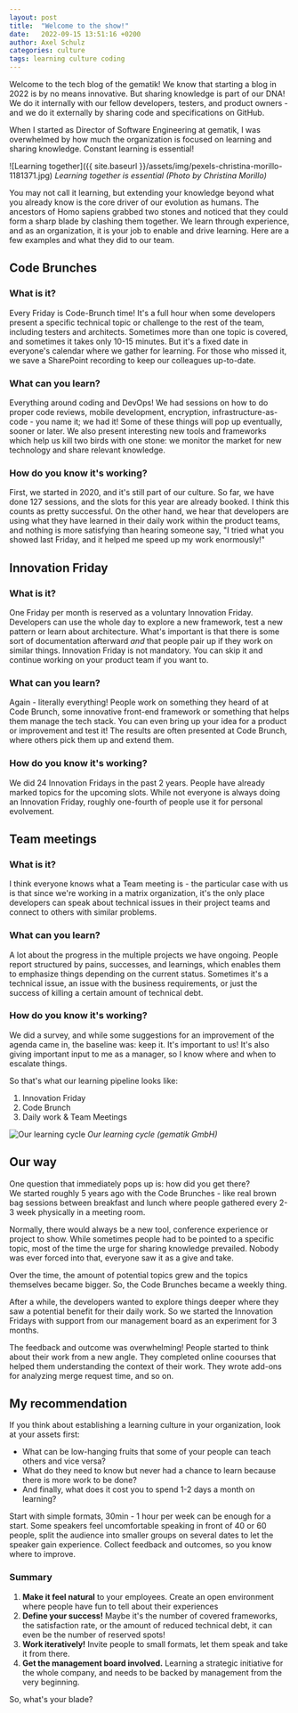 ```yaml
---
layout: post
title:  "Welcome to the show!"
date:   2022-09-15 13:51:16 +0200
author: Axel Schulz
categories: culture
tags: learning culture coding 
---
```

Welcome to the tech blog of the gematik! We know that starting a blog in 2022 is by no means innovative. But sharing knowledge is part of our DNA! We do it internally with our fellow developers, testers, and product owners - and we do it externally by sharing code and specifications on GitHub.

When I started as Director of Software Engineering at gematik, I was overwhelmed by how much the organization is focused on learning and sharing knowledge. 
Constant learning is essential! 

![Learning together]({{ site.baseurl }}/assets/img/pexels-christina-morillo-1181371.jpg)
*Learning together is essential (Photo by Christina Morillo)*

You may not call it learning, but extending your knowledge beyond what you already know is the core driver of our evolution as humans. The ancestors of Homo sapiens grabbed two stones and noticed that they could form a sharp blade by clashing them together. We learn through experience, and as an organization, it is your job to enable and drive learning. 
Here are a few examples and what they did to our team.

## Code Brunches
### What is it?
Every Friday is Code-Brunch time! It's a full hour when some developers present a specific technical topic or challenge to the rest of the team, including testers and architects. Sometimes more than one topic is covered, and sometimes it takes only 10-15 minutes. But it's a fixed date in everyone's calendar where we gather for learning. For those who missed it, we save a SharePoint recording to keep our colleagues up-to-date.

### What can you learn?
Everything around coding and DevOps! We had sessions on how to do proper code reviews, mobile development, encryption, infrastructure-as-code - you name it; we had it! Some of these things will pop up eventually, sooner or later. We also present interesting new tools and frameworks which help us kill two birds with one stone: we monitor the market for new technology and share relevant knowledge.

### How do you know it's working?
First, we started in 2020, and it's still part of our culture. So far, we have done 127 sessions, and the slots for this year are already booked. I think this counts as pretty successful. On the other hand, we hear that developers are using what they have learned in their daily work within the product teams, and nothing is more satisfying than hearing someone say, "I tried what you showed last Friday, and it helped me speed up my work enormously!"

## Innovation Friday
### What is it?
One Friday per month is reserved as a voluntary Innovation Friday. Developers can use the whole day to explore a new framework, test a new pattern or learn about architecture. What's important is that there is some sort of documentation afterward *and* that people pair up if they work on similar things. Innovation Friday is not mandatory. You can skip it and continue working on your product team if you want to.

### What can you learn?
Again - literally everything! People work on something they heard of at Code Brunch, some innovative front-end framework or something that helps them manage the tech stack. You can even bring up your idea for a product or improvement and test it! The results are often presented at Code Brunch, where others pick them up and extend them.

### How do you know it's working?
We did 24 Innovation Fridays in the past 2 years. People have already marked topics for the upcoming slots. While not everyone is always doing an Innovation Friday, roughly one-fourth of people use it for personal evolvement.

## Team meetings
### What is it?
I think everyone knows what a Team meeting is - the particular case with us is that since we're working in a matrix organization, it's the only place developers can speak about technical issues in their project teams and connect to others with similar problems.

### What can you learn?
A lot about the progress in the multiple projects we have ongoing. People report structured by pains, successes, and learnings, which enables them to emphasize things depending on the current status. Sometimes it's a technical issue, an issue with the business requirements, or just the success of killing a certain amount of technical debt.

### How do you know it's working?
We did a survey, and while some suggestions for an improvement of the agenda came in, the baseline was: keep it. It's important to us! It's also giving important input to me as a manager, so I know where and when to escalate things.


So that's what our learning pipeline looks like:
1. Innovation Friday
2. Code Brunch 
3. Daily work & Team Meetings

![Our learning cycle]({{site.baseurl}}/assets/img/learn_cycle.png)
*Our learning cycle (gematik GmbH)*

## Our way
One question that immediately pops up is: how did you get there? <br/>
We started roughly 5 years ago with the Code Brunches - like real brown bag sessions between breakfast and lunch where people gathered every 2-3 week physically in a meeting room. 

Normally, there would always be a new tool, conference experience or project to show. While sometimes people had to be pointed to a specific topic, most of the time the urge for sharing knowledge prevailed. Nobody was ever forced into that, everyone saw it as a give and take.

Over the time, the amount of potential topics grew and the topics themselves became bigger. So, the Code Brunches became a weekly thing.

After a while, the developers wanted to explore things deeper where they saw a potential benefit for their daily work. So we started the Innovation Fridays with support from our management board as an experiment for 3 months. 

The feedback and outcome was overwhelming! People started to think about their work from a new angle. They completed online coourses that helped them understanding the context of their work. They wrote add-ons for analyzing merge request time, and so on.  

## My recommendation
If you think about establishing a learning culture in your organization, look at your assets first: 
- What can be low-hanging fruits that some of your people can teach others and vice versa? 
- What do they need to know but never had a chance to learn because there is more work to be done? 
- And finally, what does it cost you to spend 1-2 days a month on learning?

Start with simple formats, 30min - 1 hour per week can be enough for a start. Some speakers feel uncomfortable speaking in front of 40 or 60 people, split the audience into smaller groups on several dates to let the speaker gain experience. 
Collect feedback and outcomes, so you know where to improve.

### Summary
1. **Make it feel natural** to your employees. Create an open environment where people have fun to tell about their experiences
2. **Define your success!** Maybe it's the number of covered frameworks, the satisfaction rate, or the amount of reduced technical debt, it can even be the number of reserved spots!
3. **Work iteratively!** Invite people to small formats, let them speak and take it from there.
4. **Get the management board involved.** Learning a strategic initiative for the whole company, and needs to be backed by management from the very beginning.

 So, what's your blade?
